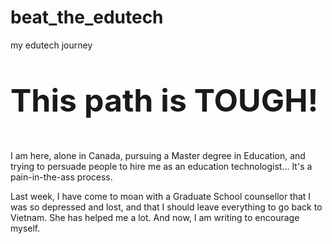 # beat_the_edutech
my edutech journey

<p style="font-size:50px;"><b> This path is TOUGH! </b></p>

I am here, alone in Canada, pursuing a Master degree in Education, and trying to persuade people to hire me as an education technologist...
It's a pain-in-the-ass process.

Last week, I have come to moan with a Graduate School counsellor that I was so depressed and lost, and that I should leave everything to go back to Vietnam.
She has helped me a lot. And now, I am writing to encourage myself. 
